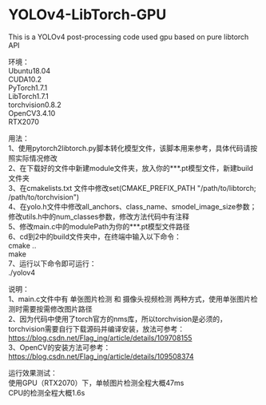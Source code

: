 # YOLOv4-LibTorch-GPU
This is a YOLOv4 post-processing code used gpu based on pure libtorch API  

环境：  
Ubuntu18.04  
CUDA10.2  
PyTorch1.7.1  
LibTorch1.7.1  
torchvision0.8.2  
OpenCV3.4.10  
RTX2070  

用法：  
1、使用pytorch2libtorch.py脚本转化模型文件，该脚本用来参考，具体代码请按照实际情况修改  
2、在下载好的文件中新建module文件夹，放入你的***.pt模型文件，新建build文件夹  
3、在cmakelists.txt 文件中修改set(CMAKE_PREFIX_PATH "/path/to/libtorch; /path/to/torchvision")  
4、在yolo.h文件中修改all_anchors、class_name、smodel_image_size参数； 修改utils.h中的num_classes参数，修改方法代码中有注释  
5、修改main.c中的modulePath为你的***.pt模型文件路径  
6、cd到2中的build文件夹中，在终端中输入以下命令：  
cmake ..  
make  
7、运行以下命令即可运行：  
./yolov4  
  
说明：  
1、main.c文件中有 单张图片检测 和 摄像头视频检测 两种方式，使用单张图片检测时需要按需修改图片路径  
2、因为代码中使用了torch官方的nms库，所以torchvision是必须的，torchvision需要自行下载源码并编译安装，放法可参考：https://blog.csdn.net/Flag_ing/article/details/109708155  
3、OpenCV的安装方法可参考：https://blog.csdn.net/Flag_ing/article/details/109508374  

运行效果测试：  
使用GPU（RTX2070）下，单帧图片检测全程大概47ms  
CPU的检测全程大概1.6s  
